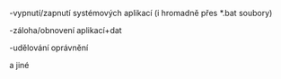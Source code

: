 -vypnutí/zapnutí systémových aplikací (i hromadně přes *.bat soubory)

-záloha/obnovení aplikací+dat

-udělování oprávnění

a jiné
